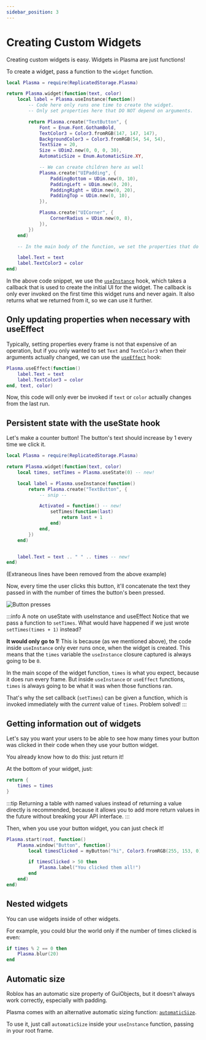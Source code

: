 ```yaml
---
sidebar_position: 3
---
```


# Creating Custom Widgets

Creating custom widgets is easy. Widgets in Plasma are just functions!

To create a widget, pass a function to the `widget` function.

```lua title="myButton.lua"
local Plasma = require(ReplicatedStorage.Plasma)

return Plasma.widget(function(text, color)
	local label = Plasma.useInstance(function()
		-- Code here only runs one time to create the widget.
		-- Only set properties here that DO NOT depend on arguments.

		return Plasma.create("TextButton", {
			Font = Enum.Font.GothamBold,
			TextColor3 = Color3.fromRGB(147, 147, 147),
			BackgroundColor3 = Color3.fromRGB(54, 54, 54),
			TextSize = 20,
			Size = UDim2.new(0, 0, 0, 30),
			AutomaticSize = Enum.AutomaticSize.XY,

			-- We can create children here as well
			Plasma.create("UIPadding", {
				PaddingBottom = UDim.new(0, 10),
				PaddingLeft = UDim.new(0, 20),
				PaddingRight = UDim.new(0, 20),
				PaddingTop = UDim.new(0, 10),
			}),

			Plasma.create("UICorner", {
				CornerRadius = UDim.new(0, 8),
			}),
		})
	end)

	-- In the main body of the function, we set the properties that do depend on arguments.

	label.Text = text
	label.TextColor3 = color
end)
```

In the above code snippet, we use the [`useInstance`](/api/Plasma#useInstance) hook, which takes a callback that is used to create the initial UI for the widget. The callback is only ever invoked on the first time this widget runs and never again. It also returns what we returned from it, so we can use it further.

## Only updating properties when necessary with useEffect
Typically, setting properties every frame is not that expensive of an operation, but if you only wanted to set `Text` and `TextColor3` when their arguments actually changed, we can use the [`useEffect`](/api/Plasma#useEffect) hook:

```lua
Plasma.useEffect(function()
	label.Text = text
	label.TextColor3 = color
end, text, color)
```

Now, this code will only ever be invoked if `text` or `color` actually changes from the last run.

## Persistent state with the useState hook

Let's make a counter button! The button's text should increase by 1 every time we click it.

```lua title="myButton.lua"
local Plasma = require(ReplicatedStorage.Plasma)

return Plasma.widget(function(text, color)
	local times, setTimes = Plasma.useState(0) -- new!

	local label = Plasma.useInstance(function()
		return Plasma.create("TextButton", {
			-- snip --

			Activated = function() -- new!
				setTimes(function(last)
					return last + 1
				end)
			end,
		})
	end)


	label.Text = text .. " " .. times -- new!
end)
```
(Extraneous lines have been removed from the above example)

Now, every time the user clicks this button, it'll concatenate the text they passed in with the number of times the button's been pressed.

![Button presses](https://i.eryn.io/2150/RobloxStudioBeta-sNsoBtKL.png)

:::info A note on useState with useInstance and useEffect
Notice that we pass a function to `setTimes`. What would have happened if we just wrote `setTimes(times + 1)` instead?

**It would only go to 1**! This is because (as we mentioned above), the code inside `useInstance` only ever runs once, when the widget is created. This means that the `times` variable the `useInstance` closure captured is always going to be `0`.

In the main scope of the widget function, `times` is what you expect, because it does run every frame. But inside `useInstance` or `useEffect` functions, `times` is always going to be what it was when those functions ran.

That's why the set callback (`setTimes`) can be given a function, which is invoked immediately with the *current* value of `times`. Problem solved!
:::

## Getting information out of widgets

Let's say you want your users to be able to see how many times your button was clicked in their code when they use your button widget.

You already know how to do this: just return it!

At the bottom of your widget, just:

```lua
return {
	times = times
}
```

:::tip
Returning a table with named values instead of returning a value directly is recommended, because it allows you to add more return values in the future without breaking your API interface.
:::

Then, when you use your button widget, you can just check it!

```lua title="Using your widget"
Plasma.start(root, function()
	Plasma.window("Button", function()
		local timesClicked = myButton("hi", Color3.fromRGB(255, 153, 0)).times

		if timesClicked > 50 then
			Plasma.label("You clicked them all!")
		end
	end)
end)
```

## Nested widgets

You can use widgets inside of other widgets.

For example, you could blur the world only if the number of times clicked is even:

```lua
if times % 2 == 0 then
	Plasma.blur(20)
end
```

## Automatic size

Roblox has an automatic size property of GuiObjects, but it doesn't always work correctly, especially with padding.

Plasma comes with an alternative automatic sizing function: [`automaticSize`](/api/Plasma#automaticSize).

To use it, just call `automaticSize` inside your `useInstance` function, passing in your root frame.